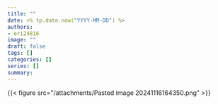 ```yaml
---
title: ""
date: <% tp.date.now("YYYY-MM-DD") %>
authors: 
- eri24816
image: ""
draft: false
tags: []
categories: []
series: []
summary: 
---
```

{{< figure src="/attachments/Pasted image 20241116164350.png"  >}}